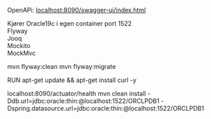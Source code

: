 OpenAPi:  <a href="localhost:8090/swagger-ui/index.html">localhost:8090/swagger-ui/index.html</a> <br>


Kjører Oracle19c i egen container port 1522<br>
Flyway<br>
Jooq<br>
Mockito<br>
MockMvc<Br>

mvn flyway:clean 
mvn flyway:migrate
 
RUN apt-get update && apt-get install curl -y

localhost:8090/actuator/health 
mvn clean install -Ddb.url=jdbc:oracle:thin:@localhost:1522/ORCLPDB1 -Dspring.datasource.url=jdbc:oracle:thin:@localhost:1522/ORCLPDB1 